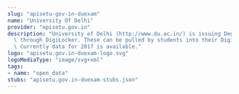 ```yaml
---
slug: "apisetu-gov-in-duexam"
name: "University Of Delhi"
provider: "apisetu.gov.in"
description: "University of Delhi (http://www.du.ac.in/) is issuing Degree certificates\
  \ through DigiLocker. These can be pulled by students into their DigiLocker accounts.\
  \ Currently data for 2017 is available."
logo: "apisetu.gov.in-duexam-logo.svg"
logoMediaType: "image/svg+xml"
tags:
- name: "open_data"
stubs: "apisetu.gov.in-duexam-stubs.json"
---
```

